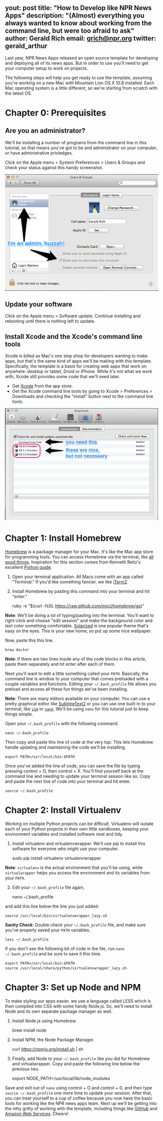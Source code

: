 yout: post
title: "How to Develop like NPR News Apps"
description: "(Almost) everything you always wanted to know about working from the command line, but were too afraid to ask"
author: Gerald Rich
email: grich@npr.org
twitter: gerald_arthur
---

Last year, NPR News Apps released an open source template for developing and deploying all of its news apps. But in order to use you'll need to get your computer setup to work on projects.

The following steps will help you get ready to use the template, assuming you're working on a new Mac with Mountain Lion OS X 10.8 installed. Each Mac operating system is a little different, so we're starting from scratch with the latest OS.

# Chapter 0: Prerequisites
## Are you an administrator?
We'll be installing a number of programs from the command line in this tutorial, so that means you've got to be and administrator on your computer, or have administrative privledges.

Click on the Apple menu > System Preferences > Users & Groups and check your status against this handy screenshot.

![Are you an admin?](/img/posts/c0_admin.png)

## Update your software
Click on the Apple menu > Software update. Continue installing and rebooting until there is nothing left to update.

## Install Xcode and the Xcode's command line tools
Xcode is billed as Mac's one stop shop for developers wanting to make apps, but that's the same kind of apps we'll be making with this template. Specifically, the template is a basis for creating web apps that work on anywhere: desktop or tablet, Droid or iPhone. While it's not what we work with, Xcode still provides some code that we'll need later.

* Get [Xcode](https://developer.apple.com/xcode/) from the app store.
* Get the Xcode command line tools by going to Xcode > Preferences > Downloads and checking the "install" button next to the command line tools.

![Install Xcode's command line tools](/img/posts/c0_xcode.png)

# Chapter 1: Install Homebrew

[Homebrew](http://brew.sh/) is a package manager for your Mac. It's like the Mac app store for programming tools. You can access Homebrew via the terminal, like [all good things](http://www.amazon.com/Beginning-was-Command-Line-Neal-Stephenson/dp/0380815931). Inspiration for this section comes from Kenneth Reitz's excellent [Python guide](http://docs.python-guide.org/en/latest/starting/install/osx.html).

1. Open your terminal application. All Macs come with an app called "Terminal." If you'd like something fancier, we like [iTerm2](http://iterm2.com/downloads/stable/iTerm2_v1_0_0.zip).
1. Install Homebrew by pasting this command into your terminal and hit "enter."

	ruby -e "$(curl -fsSL https://raw.github.com/mxcl/homebrew/go)"

**Note**: We'll be doing a lot of typing/pasting into the terminal. You'll want to right-click and choose "edit session" and make the background color and text color something comfortable. [Solarized](http://ethanschoonover.com/solarized) is one popular theme that's easy on the eyes. This is your new home, so put up some nice wallpaper.

Now, paste this this line.

	brew doctor

**Note**: If there are two lines inside any of the code blocks in this article, paste them separately and hit enter after each of them.

Next you'll want to edit a little something called your `PATH`. Basically, the command line is window to your computer that comes preloaded with a couple variables and functions. Editing your `~/.bash_profile` file allows you preload and access all these fun things we've been installing.

**Note**: There are many editors available on your computer. You can use a pretty graphical editor like [SublimeText2](http://c758482.r82.cf2.rackcdn.com/Sublime%20Text%202.0.1.dmg) or you can use one built-in to your terminal, like [`vim`](http://www.vim.org/docs.php) or [`nano`](http://www.nano-editor.org/dist/v2.2/nano.html). We'll be using `nano` for this tutorial just to keep things simple.

Open your `~/.bash_profile` with the following command.

	nano ~/.bash_profile

Then copy and paste this line of code at the very top. This lets Homebrew handle updating and maintaining the code we'll be installing.

	export PATH=/usr/local/bin:$PATH

Once you've added the line of code, you can save the file by typing pressing control + O, then control + X. You'll find yourself back at the command line and needing to update your terminal session like so. Copy and paste the next line of code into your terminal and hit enter.

	source ~/.bash_profile

# Chapter 2: Install Virtualenv

Working on multiple Python projects can be difficult. Virtualenv will isolate each of your Python projects in their own little sandboxes, keeping your environment variables and installed software neat and tidy.

1. Install virtualenv and virtualenvwrapper. We'll use pip to install this software for everyone who might use your computer.

	sudo pip install virtualenv virtualenvwrapper

**Note**: `virtualenv` is the actual environment that you'll be using, while `virtualwrapper` helps you access the environment and its variables from your `PATH`.

2. Edit your `~/.bash_profile` file again,

	nano ~/.bash_profile

and add this line below the line you just added:

	source /usr/local/bin/virtualenvwrapper_lazy.sh

**Sanity Check**: Double check your `~/.bash_profile` file, and make sure you've properly saved your `PATH` variables.

	less ~/.bash_profile

If you don't see the following bit of code in the file, run `nano ~/.bash_profile` and be sure to save it this time.

	export PATH=/usr/local/bin:$PATH
	source /usr/local/share/python/virtualenvwrapper_lazy.sh

# Chapter 3: Set up Node and NPM
To make styling our apps easier, we use a language called LESS which is then compiled into CSS with some handy Node.js. So, we'll need to install Node and its own separate package manager as well.

1. Install Node.js using Homebrew.

	brew install node

2. Install NPM, the Node Package Manager.

	curl https://npmjs.org/install.sh | sh

3. Finally, add Node to your `~/.bash_profile` like you did for Homebrew and virtualwrapper. Copy and paste the following line below the previous two.

	export NODE_PATH=/usr/local/lib/node_modules

Save and exit out of `nano` using control + O and control + 0, and then type `source ~/.bash_profile` one more time to update your session. After that, you can treat yourself to a cup of coffee because you now have the basic tools for working like the NPR news apps team. Next up we'll be getting into the nitty gritty of working with the template, including things like [GitHub](https://help.github.com/articles/set-up-git) and [Amazon Web Services](http://aws.amazon.com/). Cheers!
